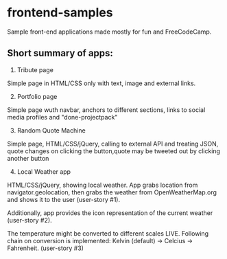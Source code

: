 # frontend-samples
Sample front-end applications made mostly for fun and FreeCodeCamp.


## Short summary of apps:

  1. Tribute page

  Simple page in HTML/CSS only with text, image and external links.

  2. Portfolio page

  Simple page wuth navbar, anchors to different sections, links to social media profiles and "done-projectpack"

  3. Random Quote Machine

  Simple page, HTML/CSS/jQuery, calling to external API and treating JSON, quote changes on clicking the button,quote may be tweeted out by clicking another button

  4. Local Weather app

  HTML/CSS/jQuery, showing local weather. App grabs location from navigator.geolocation, then grabs the weather from OpenWeatherMap.org and shows it to the user (user-story #1).

  Additionally, app provides the icon representation of the current weather (user-story #2).

  The temperature might be converted to different scales LIVE. Following chain on conversion is implemented: Kelvin (default) -> Celcius -> Fahrenheit. (user-story #3)
